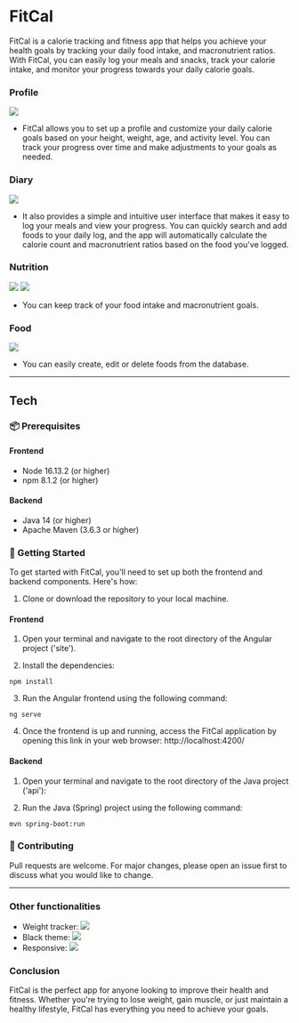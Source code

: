 # FitCal

FitCal is a calorie tracking and fitness app that helps you achieve your health goals by tracking your daily food intake, and macronutrient ratios. With FitCal, you can easily log your meals and snacks, track your calorie intake, and monitor your progress towards your daily calorie goals.

### Profile
![](UIX/readme/profile.png)
- FitCal allows you to set up a profile and customize your daily calorie goals based on your height, weight, age, and activity level. You can track your progress over time and make adjustments to your goals as needed.

### Diary
![](UIX/readme/diary2.png)
- It also provides a simple and intuitive user interface that makes it easy to log your meals and view your progress. You can quickly search and add foods to your daily log, and the app will automatically calculate the calorie count and macronutrient ratios based on the food you've logged.
 
### Nutrition
![](UIX/readme/nutrition1.png)
![](UIX/readme/nutrition2.png)
- You can keep track of your food intake and macronutrient goals.
 
### Food
![](UIX/readme/food2.png)
- You can easily create, edit or delete foods from the database. 

---

## Tech
### 📦 Prerequisites

#### Frontend
- Node 16.13.2 (or higher)
- npm 8.1.2 (or higher)

#### Backend
- Java 14 (or higher)
- Apache Maven (3.6.3 or higher)

### 🚀 Getting Started

To get started with FitCal, you'll need to set up both the frontend and backend components. Here's how:

1. Clone or download the repository to your local machine.

#### Frontend
1. Open your terminal and navigate to the root directory of the Angular project ('site').

2. Install the dependencies:

```
npm install
```

3. Run the Angular frontend using the following command:

```
ng serve
```

4. Once the frontend is up and running, access the FitCal application by opening this link in your web browser:
http://localhost:4200/

#### Backend
1. Open your terminal and navigate to the root directory of the Java project ('api'):

2. Run the Java (Spring) project using the following command:

```
mvn spring-boot:run
```

### 👥 Contributing
Pull requests are welcome. For major changes, please open an issue first to discuss what you would like to change.

---

### Other functionalities
- Weight tracker:
![](UIX/readme/steps.png)
- Black theme:
![](UIX/readme/theme.png)
- Responsive:
![](UIX/readme/responsive2.png)

### Conclusion
FitCal is the perfect app for anyone looking to improve their health and fitness. Whether you're trying to lose weight, gain muscle, or just maintain a healthy lifestyle, FitCal has everything you need to achieve your goals.
